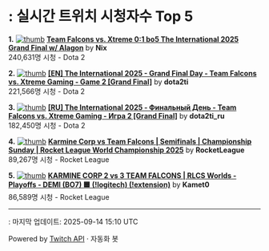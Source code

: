# : 실시간 트위치 시청자수 Top 5

**1.** [![thumb](https://static-cdn.jtvnw.net/previews-ttv/live_user_nix-320x180.jpg)](https://twitch.tv/Nix)
**[Team Falcons vs. Xtreme 0:1 bo5 The International 2025 Grand Final w/ Alagon](https://twitch.tv/Nix)** by **Nix**<br>240,631명 시청  - Dota 2

**2.** [![thumb](https://static-cdn.jtvnw.net/previews-ttv/live_user_dota2ti-320x180.jpg)](https://twitch.tv/dota2ti)
**[[EN] The International 2025 - Grand Final Day - Team Falcons vs. Xtreme Gaming - Game 2 [Grand Final]](https://twitch.tv/dota2ti)** by **dota2ti**<br>221,566명 시청  - Dota 2

**3.** [![thumb](https://static-cdn.jtvnw.net/previews-ttv/live_user_dota2ti_ru-320x180.jpg)](https://twitch.tv/dota2ti_ru)
**[[RU] The International 2025 - Финальный День - Team Falcons vs. Xtreme Gaming - Игра 2 [Grand Final]](https://twitch.tv/dota2ti_ru)** by **dota2ti_ru**<br>182,450명 시청  - Dota 2

**4.** [![thumb](https://static-cdn.jtvnw.net/previews-ttv/live_user_rocketleague-320x180.jpg)](https://twitch.tv/RocketLeague)
**[Karmine Corp vs Team Falcons | Semifinals | Championship Sunday | Rocket League World Championship 2025](https://twitch.tv/RocketLeague)** by **RocketLeague**<br>89,267명 시청  - Rocket League

**5.** [![thumb](https://static-cdn.jtvnw.net/previews-ttv/live_user_kamet0-320x180.jpg)](https://twitch.tv/Kamet0)
**[KARMINE CORP 2 vs 3 TEAM FALCONS | RLCS Worlds - Playoffs - DEMI (BO7)  🟦 (!logitech) (!extension)](https://twitch.tv/Kamet0)** by **Kamet0**<br>86,589명 시청  - Rocket League


---
: 마지막 업데이트: 2025-09-14 15:10 UTC

Powered by [Twitch API](https://dev.twitch.tv/docs/api/reference) · 자동화 봇